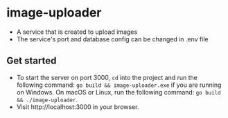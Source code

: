 # image-uploader

- A service that is created to upload images
- The service's port and database config can be changed in .env file

## Get started

- To start the server on port 3000, `cd` into the project and run the following command: `go build && image-uploader.exe` if you are running on Windows. On macOS or Linux, run the following command: `go build && ./image-uploader`.
- Visit http://localhost:3000 in your browser.
